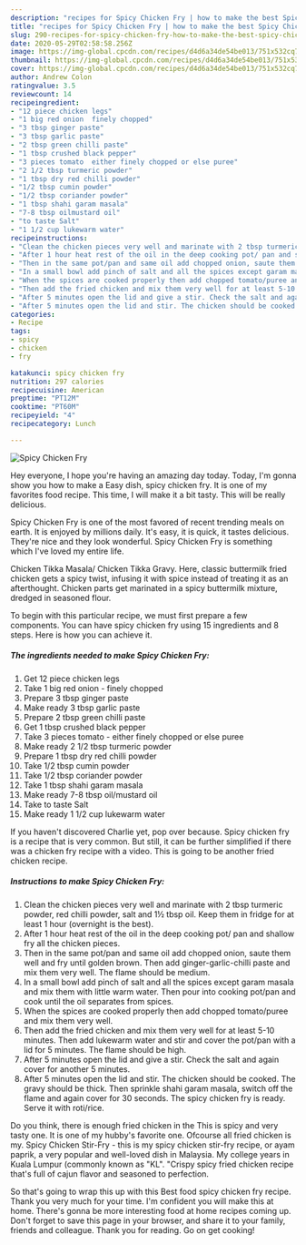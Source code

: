 ```yaml
---
description: "recipes for Spicy Chicken Fry | how to make the best Spicy Chicken Fry"
title: "recipes for Spicy Chicken Fry | how to make the best Spicy Chicken Fry"
slug: 290-recipes-for-spicy-chicken-fry-how-to-make-the-best-spicy-chicken-fry
date: 2020-05-29T02:58:58.256Z
image: https://img-global.cpcdn.com/recipes/d4d6a34de54be013/751x532cq70/spicy-chicken-fry-recipe-main-photo.jpg
thumbnail: https://img-global.cpcdn.com/recipes/d4d6a34de54be013/751x532cq70/spicy-chicken-fry-recipe-main-photo.jpg
cover: https://img-global.cpcdn.com/recipes/d4d6a34de54be013/751x532cq70/spicy-chicken-fry-recipe-main-photo.jpg
author: Andrew Colon
ratingvalue: 3.5
reviewcount: 14
recipeingredient:
- "12 piece chicken legs"
- "1 big red onion  finely chopped"
- "3 tbsp ginger paste"
- "3 tbsp garlic paste"
- "2 tbsp green chilli paste"
- "1 tbsp crushed black pepper"
- "3 pieces tomato  either finely chopped or else puree"
- "2 1/2 tbsp turmeric powder"
- "1 tbsp dry red chilli powder"
- "1/2 tbsp cumin powder"
- "1/2 tbsp coriander powder"
- "1 tbsp shahi garam masala"
- "7-8 tbsp oilmustard oil"
- "to taste Salt"
- "1 1/2 cup lukewarm water"
recipeinstructions:
- "Clean the chicken pieces very well and marinate with 2 tbsp turmeric powder, red chilli powder, salt and 1½ tbsp oil. Keep them in fridge for at least 1 hour (overnight is the best)."
- "After 1 hour heat rest of the oil in the deep cooking pot/ pan and shallow fry all the chicken pieces."
- "Then in the same pot/pan and same oil add chopped onion, saute them well and fry until golden brown. Then add ginger-garlic-chilli paste and mix them very well. The flame should be medium."
- "In a small bowl add pinch of salt and all the spices except garam masala and mix them with little warm water. Then pour into cooking pot/pan and cook until the oil separates from spices."
- "When the spices are cooked properly then add chopped tomato/puree and mix them very well."
- "Then add the fried chicken and mix them very well for at least 5-10 minutes. Then add lukewarm water and stir and cover the pot/pan with a lid for 5 minutes. The flame should be high."
- "After 5 minutes open the lid and give a stir. Check the salt and again cover for another 5 minutes."
- "After 5 minutes open the lid and stir. The chicken should be cooked. The gravy should be thick. Then sprinkle shahi garam masala, switch off the flame and again cover for 30 seconds. The spicy chicken fry is ready. Serve it with roti/rice."
categories:
- Recipe
tags:
- spicy
- chicken
- fry

katakunci: spicy chicken fry 
nutrition: 297 calories
recipecuisine: American
preptime: "PT12M"
cooktime: "PT60M"
recipeyield: "4"
recipecategory: Lunch

---
```



![Spicy Chicken Fry](https://img-global.cpcdn.com/recipes/d4d6a34de54be013/751x532cq70/spicy-chicken-fry-recipe-main-photo.jpg)

Hey everyone, I hope you're having an amazing day today. Today, I'm gonna show you how to make a Easy dish, spicy chicken fry. It is one of my favorites food recipe. This time, I will make it a bit tasty. This will be really delicious.

Spicy Chicken Fry is one of the most favored of recent trending meals on earth. It is enjoyed by millions daily. It's easy, it is quick, it tastes delicious. They're nice and they look wonderful. Spicy Chicken Fry is something which I've loved my entire life.

Chicken Tikka Masala/ Chicken Tikka Gravy. Here, classic buttermilk fried chicken gets a spicy twist, infusing it with spice instead of treating it as an afterthought. Chicken parts get marinated in a spicy buttermilk mixture, dredged in seasoned flour.


To begin with this particular recipe, we must first prepare a few components. You can have spicy chicken fry using 15 ingredients and 8 steps. Here is how you can achieve it.

<!--inarticleads1-->

##### The ingredients needed to make Spicy Chicken Fry:

1. Get 12 piece chicken legs
1. Take 1 big red onion - finely chopped
1. Prepare 3 tbsp ginger paste
1. Make ready 3 tbsp garlic paste
1. Prepare 2 tbsp green chilli paste
1. Get 1 tbsp crushed black pepper
1. Take 3 pieces tomato - either finely chopped or else puree
1. Make ready 2 1/2 tbsp turmeric powder
1. Prepare 1 tbsp dry red chilli powder
1. Take 1/2 tbsp cumin powder
1. Take 1/2 tbsp coriander powder
1. Take 1 tbsp shahi garam masala
1. Make ready 7-8 tbsp oil/mustard oil
1. Take to taste Salt
1. Make ready 1 1/2 cup lukewarm water


If you haven&#39;t discovered Charlie yet, pop over because. Spicy chicken fry is a recipe that is very common. But still, it can be further simplified if there was a chicken fry recipe with a video. This is going to be another fried chicken recipe. 

<!--inarticleads2-->

##### Instructions to make Spicy Chicken Fry:

1. Clean the chicken pieces very well and marinate with 2 tbsp turmeric powder, red chilli powder, salt and 1½ tbsp oil. Keep them in fridge for at least 1 hour (overnight is the best).
1. After 1 hour heat rest of the oil in the deep cooking pot/ pan and shallow fry all the chicken pieces.
1. Then in the same pot/pan and same oil add chopped onion, saute them well and fry until golden brown. Then add ginger-garlic-chilli paste and mix them very well. The flame should be medium.
1. In a small bowl add pinch of salt and all the spices except garam masala and mix them with little warm water. Then pour into cooking pot/pan and cook until the oil separates from spices.
1. When the spices are cooked properly then add chopped tomato/puree and mix them very well.
1. Then add the fried chicken and mix them very well for at least 5-10 minutes. Then add lukewarm water and stir and cover the pot/pan with a lid for 5 minutes. The flame should be high.
1. After 5 minutes open the lid and give a stir. Check the salt and again cover for another 5 minutes.
1. After 5 minutes open the lid and stir. The chicken should be cooked. The gravy should be thick. Then sprinkle shahi garam masala, switch off the flame and again cover for 30 seconds. The spicy chicken fry is ready. Serve it with roti/rice.


Do you think, there is enough fried chicken in the This is spicy and very tasty one. It is one of my hubby&#39;s favorite one. Ofcourse all fried chicken is my. Spicy Chicken Stir-Fry - this is my spicy chicken stir-fry recipe, or ayam paprik, a very popular and well-loved dish in Malaysia. My college years in Kuala Lumpur (commonly known as &#34;KL&#34;. &#34;Crispy spicy fried chicken recipe that&#39;s full of cajun flavor and seasoned to perfection. 

So that's going to wrap this up with this Best food spicy chicken fry recipe. Thank you very much for your time. I'm confident you will make this at home. There's gonna be more interesting food at home recipes coming up. Don't forget to save this page in your browser, and share it to your family, friends and colleague. Thank you for reading. Go on get cooking!
